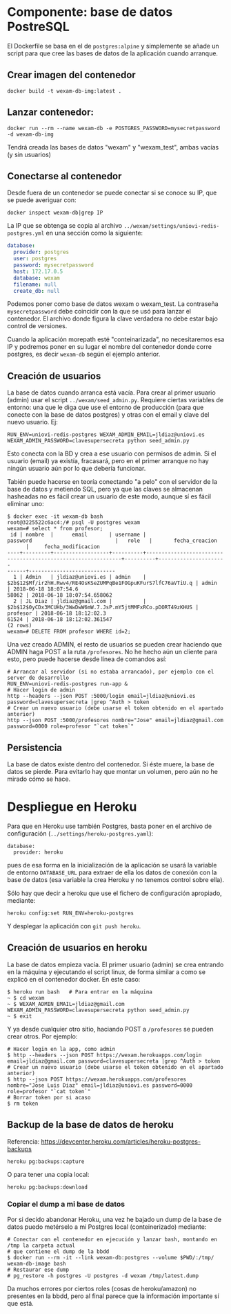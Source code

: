 # Componente: base de datos PostreSQL

El Dockerfile se basa en el de `postgres:alpine` y simplemente se añade un script para que cree las bases de datos de la aplicación cuando arranque.

## Crear imagen del contenedor

```
docker build -t wexam-db-img:latest .
```

## Lanzar contenedor:

```
docker run --rm --name wexam-db -e POSTGRES_PASSWORD=mysecretpassword -d wexam-db-img
```

Tendrá creada las bases de datos "wexam" y "wexam_test", ambas vacías (y sin usuarios)

## Conectarse al contenedor

Desde fuera de un contenedor se puede conectar si se conoce su IP, que se puede averiguar con:

```
docker inspect wexam-db|grep IP
```

La IP que se obtenga se copia al archivo `../wexam/settings/uniovi-redis-postgres.yml` en una sección como la siguiente:

```yaml
database:
  provider: postgres
  user: postgres
  password: mysecretpassword
  host: 172.17.0.5
  database: wexam
  filename: null
  create_db: null
```

Podemos poner como base de datos wexam o wexam_test. La contraseña `mysecretpassword` debe coincidir con la que se usó para lanzar el contenedor. El archivo donde figura la clave verdadera no debe estar bajo control de versiones.

Cuando la aplicación morepath esté "conteinarizada", no necesitaremos esa IP y podremos poner en su lugar el nombre del contenedor donde corre postgres, es decir `wexam-db` según el ejemplo anterior.


## Creación de usuarios

La base de datos cuando arranca está vacía. Para crear al primer usuario (admin) usar el script `../wexam/seed_admin.py`. Requiere ciertas variables de entorno: una que le diga que use el entorno de producción (para que conecte con la base de datos postgres) y otras con el email y clave del nuevo usuario. Ej:

```
RUN_ENV=uniovi-redis-postgres WEXAM_ADMIN_EMAIL=jldiaz@uniovi.es WEXAM_ADMIN_PASSWORD=clavesupersecreta python seed_admin.py
```

Esto conecta con la BD y crea a ese usuario con permisos de admin. Si el usuario (email) ya existía, fracasará, pero en el primer arranque no hay ningún usuario aún por lo que debería funcionar.

Tabién puede hacerse en teoría conectando "a pelo" con el servidor de la base de datos y metiendo SQL, pero ya que las claves se almacenan hasheadas no es fácil crear un usuario de este modo, aunque sí es fácil eliminar uno:

```
$ docker exec -it wexam-db bash
root@3225522c6ac4:/# psql -U postgres wexam
wexam=# select * from profesor;
 id | nombre  |      email       | username |                           password                           |   role   |       fecha_creacion
      |     fecha_modificacion
----+---------+------------------+----------+--------------------------------------------------------------+----------+----------------------
------+----------------------------
  1 | Admin   | jldiaz@uniovi.es | admin    | $2b$12$Mf/ir2hH.Rwv4/RE4OsKSeZUMPqBe1FOGpuKFurS7lfC76aVTiU.q | admin    | 2018-06-18 18:07:54.6
58062 | 2018-06-18 18:07:54.658062
  2 | JL Diaz | jldiaz@gmail.com |          | $2b$12$0yCDx3MCUHb/3WwDwW6mW.7.JsP.mY5jtMMFxRCo.pDORT49zKHUS | profesor | 2018-06-18 18:12:02.3
61524 | 2018-06-18 18:12:02.361547
(2 rows)
wexam=# DELETE FROM profesor WHERE id=2;
```

Una vez creado ADMIN, el resto de usuarios se pueden crear haciendo que ADMIN haga POST a la ruta `/profesores`. No he hecho aún un cliente para esto, pero puede hacerse desde línea de comandos así:

```
# Arrancar al servidor (si no estaba arrancado), por ejemplo con el server de desarrollo
RUN_ENV=uniovi-redis-postgres run-app &
# Hacer login de admin
http --headers --json POST :5000/login email=jldiaz@uniovi.es password=clavesupersecreta |grep ^Auth > token
# Crear un nuevo usuario (debe usarse el token obtenido en el apartado anterior)
http --json POST :5000/profesores nombre="Jose" email=jldiaz@gmail.com password=0000 role=profesor "`cat token`"
```

## Persistencia

La base de datos existe dentro del contenedor. Si éste muere, la base de datos se pierde. Para evitarlo hay que montar un volumen, pero aún no he mirado cómo se hace.


# Despliegue en Heroku

Para que en Heroku use también Postgres, basta poner en el archivo de configuración (`../settings/heroku-postgres.yaml`):

```
database:
  provider: heroku
```

pues de esa forma en la inicialización de la aplicación se usará la variable de entorno `DATABASE_URL` para extraer de ella los datos de conexión con la base de datos (esa variable la crea Heroku y no tenemos control sobre ella).

Sólo hay que decir a heroku que use el fichero de configuración apropiado, mediante:

```
heroku config:set RUN_ENV=heroku-postgres
```

Y desplegar la aplicación con `git push heroku`.

## Creación de usuarios en heroku

La base de datos empieza vacía. El primer usuario (admin) se crea entrando en la máquina y ejecutando el script linux, de forma similar a como se explicó en el contenedor docker. En este caso:

```
$ heroku run bash   # Para entrar en la máquina
~ $ cd wexam
~ $ WEXAM_ADMIN_EMAIL=jldiaz@gmail.com WEXAM_ADMIN_PASSWORD=clavesupersecreta python seed_admin.py
~ $ exit
```

Y ya desde cualquier otro sitio, haciando POST a `/profesores` se pueden crear otros. Por ejemplo:

```
# Hacer login en la app, como admin
$ http --headers --json POST https://wexam.herokuapps.com/login email=jldiaz@gmail.com password=clavesupersecreta |grep ^Auth > token
# Crear un nuevo usuario (debe usarse el token obtenido en el apartado anterior)
$ http --json POST https://wexam.herokuapps.com/profesores nombre="Jose Luis Diaz" email=jldiaz@uniovi.es password=0000 role=profesor "`cat token`"
# Borrar token por si acaso
$ rm token
```

## Backup de la base de datos de heroku

Referencia: <https://devcenter.heroku.com/articles/heroku-postgres-backups>

```
heroku pg:backups:capture
```

O para tener una copia local:

```
heroku pg:backups:download
```


### Copiar el dump a mi base de datos

Por si decido abandonar Heroku, una vez he bajado un dump de la base de datos puedo metérselo a mi Postgres local (conteinerizado) mediante:

```
# Conectar con el contenedor en ejecución y lanzar bash, montando en /tmp la carpeta actual
# que contiene el dump de la bbdd
$ docker run --rm -it --link wexam-db:postgres --volume $PWD/:/tmp/ wexam-db-image bash
# Restaurar ese dump
# pg_restore -h postgres -U postgres -d wexam /tmp/latest.dump
```

Da muchos errores por ciertos roles (cosas de heroku/amazon) no presentes en la bbdd, pero al final parece que la información importante sí que está.
